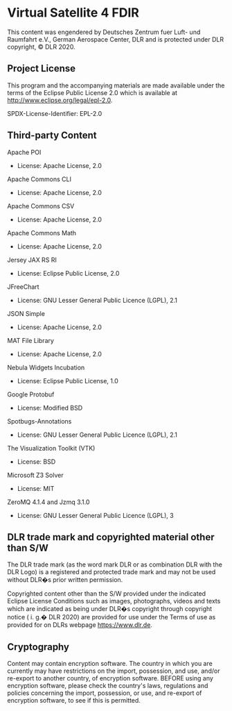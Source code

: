 # Virtual Satellite 4 FDIR

This content was engendered by Deutsches Zentrum fuer Luft- und Raumfahrt e.V., German Aerospace Center, DLR and is protected under DLR copyright, © DLR 2020.

## Project License

This program and the accompanying materials are made available under the
terms of the Eclipse Public License 2.0 which is available at
http://www.eclipse.org/legal/epl-2.0.

SPDX-License-Identifier: EPL-2.0


## Third-party Content

Apache POI

 * License: Apache License, 2.0

Apache Commons CLI

 * License: Apache License, 2.0

Apache Commons CSV

 * License: Apache License, 2.0

Apache Commons Math

 * License: Apache License, 2.0

Jersey JAX RS RI 

* License: Eclipse Public License, 2.0

JFreeChart

 * License: GNU Lesser General Public Licence (LGPL), 2.1

JSON Simple

 * License: Apache License, 2.0
 
MAT File Library

 * License: Apache License, 2.0

Nebula Widgets Incubation

 * License: Eclipse Public License, 1.0

Google Protobuf

 * License: Modified BSD

Spotbugs-Annotations

 * License: GNU Lesser General Public Licence (LGPL), 2.1

The Visualization Toolkit (VTK)

 * License: BSD

Microsoft Z3 Solver

 * License: MIT

ZeroMQ 4.1.4 and Jzmq 3.1.0

 * License: GNU Lesser General Public Licence (LGPL), 3

## DLR trade mark and copyrighted material other than S/W

The DLR trade mark (as  the word mark DLR or as combination DLR with the DLR Logo)  is a registered and protected trade mark and may not be used without DLR�s prior written permission. 

Copyrighted content other than the S/W provided under the indicated Eclipse License Conditions such as images, photographs, videos and texts which are indicated as being under DLR�s copyright through copyright notice ( i. g.� DLR 2020) are provided for use under the Terms of use as provided for on DLRs webpage <https://www.dlr.de>.


## Cryptography

Content may contain encryption software. The country in which you are currently
may have restrictions on the import, possession, and use, and/or re-export to
another country, of encryption software. BEFORE using any encryption software,
please check the country's laws, regulations and policies concerning the import,
possession, or use, and re-export of encryption software, to see if this is
permitted.
